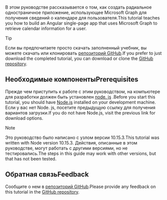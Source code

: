 <!-- markdownlint-disable MD002 MD041 -->

<span data-ttu-id="8add1-101">В этом руководстве рассказывается о том, как создать радиальное одностраничное приложение, использующее Microsoft Graph для получения сведений о календаре для пользователя.</span><span class="sxs-lookup"><span data-stu-id="8add1-101">This tutorial teaches you how to build an Angular single-page app that uses Microsoft Graph to retrieve calendar information for a user.</span></span>

> [!TIP]
> <span data-ttu-id="8add1-102">Если вы предпочитаете просто скачать заполненный учебник, вы можете скачать или клонировать [репозиторий GitHub](https://github.com/microsoftgraph/msgraph-training-angularspa).</span><span class="sxs-lookup"><span data-stu-id="8add1-102">If you prefer to just download the completed tutorial, you can download or clone the [GitHub repository](https://github.com/microsoftgraph/msgraph-training-angularspa).</span></span>

## <a name="prerequisites"></a><span data-ttu-id="8add1-103">Необходимые компоненты</span><span class="sxs-lookup"><span data-stu-id="8add1-103">Prerequisites</span></span>

<span data-ttu-id="8add1-104">Прежде чем приступить к работе с этим руководством, на компьютере для разработки должен быть установлен [node. js](https://nodejs.org) .</span><span class="sxs-lookup"><span data-stu-id="8add1-104">Before you start this tutorial, you should have [Node.js](https://nodejs.org) installed on your development machine.</span></span> <span data-ttu-id="8add1-105">Если у вас нет Node. js, посетите предыдущую ссылку для получения вариантов загрузки.</span><span class="sxs-lookup"><span data-stu-id="8add1-105">If you do not have Node.js, visit the previous link for download options.</span></span>

> [!NOTE]
> <span data-ttu-id="8add1-106">Это руководство было написано с узлом версии 10.15.3.</span><span class="sxs-lookup"><span data-stu-id="8add1-106">This tutorial was written with Node version 10.15.3.</span></span> <span data-ttu-id="8add1-107">Действия, описанные в этом руководстве, могут работать с другими версиями, но не тестировались.</span><span class="sxs-lookup"><span data-stu-id="8add1-107">The steps in this guide may work with other versions, but that has not been tested.</span></span>

## <a name="feedback"></a><span data-ttu-id="8add1-108">Обратная связь</span><span class="sxs-lookup"><span data-stu-id="8add1-108">Feedback</span></span>

<span data-ttu-id="8add1-109">Сообщите о нем в [репозиторий GitHub](https://github.com/microsoftgraph/msgraph-training-angularspa).</span><span class="sxs-lookup"><span data-stu-id="8add1-109">Please provide any feedback on this tutorial in the [GitHub repository](https://github.com/microsoftgraph/msgraph-training-angularspa).</span></span>